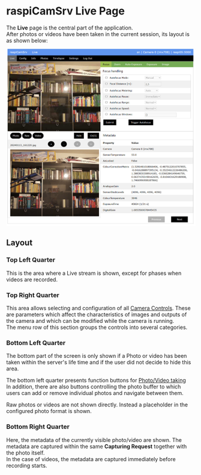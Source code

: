# raspiCamSrv Live Page

The **Live** page is the central part of the application.   
After photos or videos have been taken in the current session, its layout is as shown below:

![Live Screen](img/Live0.jpg)

## Layout

### Top Left Quarter
This is the area where a Live stream is shown, except for phases when videos are recorded.

### Top Right Quarter
This area allows selecting and configuration of all [Camera Controls](./CameraControls.md). These are parameters which affect the characteristics of images and outputs of the camera and which can be modified while the camera is running.   
The menu row of this section groups the controls into several categories.

### Bottom Left Quarter
The bottom part of the screen is only shown if a Photo or video has been taken within the server's life time and if the user did not decide to hide this area.

The bottom left quarter presents function buttons for [Photo/Video taking](./Phototaking.md)   
In addition, there are also buttons controlling the photo buffer to which users can add or remove individual photos and navigate between them.

Raw photos or videos are not shown directly. Instead a placeholder in the configured photo format is shown.

### Bottom Right Quarter
Here, the metadata of the currently visible photo/video are shown.
The metadata are captured within the same **Capturing Request** together with the photo itself.   
In the case of videos, the metadata are captured immediately before recording starts.
